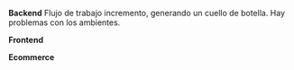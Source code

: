 **Backend**
Flujo de trabajo incremento, generando un cuello de botella.  Hay problemas con los ambientes. 

**Frontend**


**Ecommerce**
